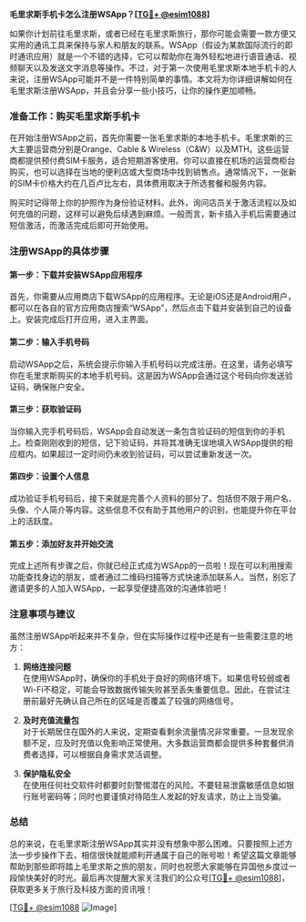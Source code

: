 **毛里求斯手机卡怎么注册WSApp？[[TG💪+ @esim1088](https://t.me/s/esim1088)]**

如果你计划前往毛里求斯，或者已经在毛里求斯旅行，那你可能会需要一款方便又实用的通讯工具来保持与家人和朋友的联系。WSApp（假设为某款国际流行的即时通讯应用）就是一个不错的选择，它可以帮助你在海外轻松地进行语音通话、视频聊天以及发送文字消息等操作。不过，对于第一次使用毛里求斯本地手机卡的人来说，注册WSApp可能并不是一件特别简单的事情。本文将为你详细讲解如何在毛里求斯注册WSApp，并且会分享一些小技巧，让你的操作更加顺畅。

### 准备工作：购买毛里求斯手机卡

在开始注册WSApp之前，首先你需要一张毛里求斯的本地手机卡。毛里求斯的三大主要运营商分别是Orange、Cable & Wireless（C&W）以及MTH。这些运营商都提供预付费SIM卡服务，适合短期游客使用。你可以直接在机场的运营商柜台购买，也可以选择在当地的便利店或大型商场中找到销售点。通常情况下，一张新的SIM卡价格大约在几百卢比左右，具体费用取决于所选套餐和服务内容。

购买时记得带上你的护照作为身份验证材料。此外，询问店员关于激活流程以及如何充值的问题，这样可以避免后续遇到麻烦。一般而言，新卡插入手机后需要通过短信激活，而激活完成后即可开始使用。

### 注册WSApp的具体步骤

#### 第一步：下载并安装WSApp应用程序

首先，你需要从应用商店下载WSApp的应用程序。无论是iOS还是Android用户，都可以在各自的官方应用商店搜索“WSApp”，然后点击下载并安装到自己的设备上。安装完成后打开应用，进入主界面。

#### 第二步：输入手机号码

启动WSApp之后，系统会提示你输入手机号码以完成注册。在这里，请务必填写你在毛里求斯购买的本地手机号码。这是因为WSApp会通过这个号码向你发送验证码，确保账户安全。

#### 第三步：获取验证码

当你输入完手机号码后，WSApp会自动发送一条包含验证码的短信到你的手机上。检查刚刚收到的短信，记下验证码，并将其准确无误地填入WSApp提供的相应框内。如果超过一定时间仍未收到验证码，可以尝试重新发送一次。

#### 第四步：设置个人信息

成功验证手机号码后，接下来就是完善个人资料的部分了。包括但不限于用户名、头像、个人简介等内容。这些信息不仅有助于其他用户的识别，也能提升你在平台上的活跃度。

#### 第五步：添加好友并开始交流

完成上述所有步骤之后，你就已经正式成为WSApp的一员啦！现在可以利用搜索功能查找身边的朋友，或者通过二维码扫描等方式快速添加联系人。当然，别忘了邀请更多的人加入WSApp，一起享受便捷高效的沟通体验吧！

### 注意事项与建议

虽然注册WSApp听起来并不复杂，但在实际操作过程中还是有一些需要注意的地方：

1. **网络连接问题**  
   在使用WSApp时，确保你的手机处于良好的网络环境下。如果信号较弱或者Wi-Fi不稳定，可能会导致数据传输失败甚至丢失重要信息。因此，在尝试注册前最好先确认自己所在的区域是否覆盖了较强的网络信号。

2. **及时充值流量包**  
   对于长期居住在国外的人来说，定期查看剩余流量情况非常重要。一旦发现余额不足，应及时充值以免影响正常使用。大多数运营商都会提供多种套餐供消费者选择，可以根据自身需求灵活调整。

3. **保护隐私安全**  
   在使用任何社交软件时都要时刻警惕潜在的风险。不要轻易泄露敏感信息如银行账号密码等；同时也要谨慎对待陌生人发起的好友请求，防止上当受骗。

### 总结

总的来说，在毛里求斯注册WSApp其实并没有想象中那么困难。只要按照上述方法一步步操作下去，相信很快就能顺利开通属于自己的账号啦！希望这篇文章能够帮助到那些即将踏上毛里求斯之旅的朋友，同时也祝愿大家能够在异国他乡度过一段愉快美好的时光。最后再次提醒大家关注我们的公众号[[TG💪+ @esim1088](https://t.me/s/esim1088)]，获取更多关于旅行及科技方面的资讯哦！

[[TG💪+ @esim1088](https://t.me/s/esim1088) ![Image](https://i.postimg.cc/4NQfJmqS/Snipaste-2025-05-13-00-14-12.png)]